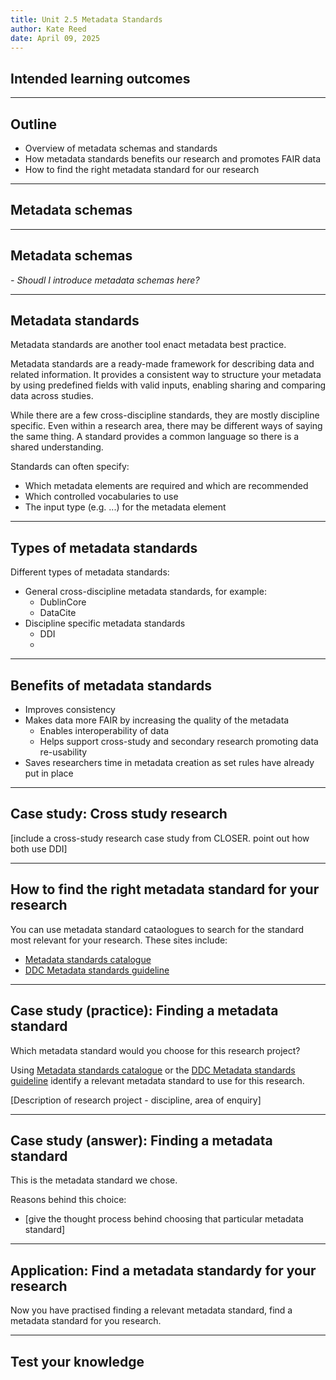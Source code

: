 ```yaml
---
title: Unit 2.5 Metadata Standards
author: Kate Reed
date: April 09, 2025
---
```

## Intended learning outcomes 


---

## Outline

- Overview of metadata schemas and standards
- How metadata standards benefits our research and promotes FAIR data
- How to find the right metadata standard for our research

---

## Metadata schemas

---

## Metadata schemas

_- Shoudl I introduce metadata schemas here?_

---

## Metadata standards

Metadata standards are another tool enact metadata best practice.

Metadata standards are a ready-made framework for describing data and related information. It provides a consistent way to structure your metadata by using predefined fields with valid inputs, enabling sharing and comparing data across studies. 

While there are a few cross-discipline standards, they are mostly discipline specific. Even within a research area, there may be different ways of saying the same thing. A standard provides a common language so there is a shared understanding. 

Standards can often specify:
- Which metadata elements are required and which are recommended
- Which controlled vocabularies to use
- The input type (e.g. ...) for the metadata element

---

## Types of metadata standards

Different types of metadata standards:
- General cross-discipline metadata standards, for example:
  - DublinCore
  - DataCite
- Discipline specific metadata standards
  - DDI
  - 

---

## Benefits of metadata standards

- Improves consistency
- Makes data more FAIR by increasing the quality of the metadata
  - Enables interoperability of data
  - Helps support cross-study and secondary research promoting data re-usability
- Saves researchers time in metadata creation as set rules have already put in place

---

## Case study: Cross study research

[include a cross-study research case study from CLOSER. point out how both use DDI]

---

## How to find the right metadata standard for your research

You can use metadata standard cataologues to search for the standard most relevant for your research.
These sites include:
- [Metadata standards catalogue](https://rdamsc.bath.ac.uk/subject-index)
- [DDC Metadata standards guideline](https://www.dcc.ac.uk/guidance/standards/metadata)

---

## Case study (practice): Finding a metadata standard

Which metadata standard would you choose for this research project?

Using [Metadata standards catalogue](https://rdamsc.bath.ac.uk/subject-index) or the [DDC Metadata standards guideline](https://www.dcc.ac.uk/guidance/standards/metadata) identify a relevant metadata standard to use for this research.

[Description of research project - discipline, area of enquiry]

---

## Case study (answer): Finding a metadata standard

This is the metadata standard we chose.

Reasons behind this choice:
- [give the thought process behind choosing that particular metadata standard]

---

## Application: Find a metadata standardy for your research

Now you have practised finding a relevant metadata standard, find a metadata standard for you research.

---

## Test your knowledge


